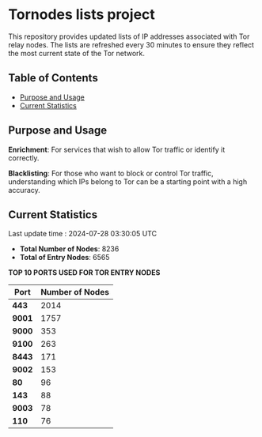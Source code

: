 # Tornodes lists project

This repository provides updated lists of IP addresses associated with Tor relay nodes. The lists are refreshed every 30 minutes to ensure they reflect the most current state of the Tor network.

## Table of Contents

- [Purpose and Usage](#purpose-and-usage)
- [Current Statistics](#current-statistics)


## Purpose and Usage

**Enrichment**: For services that wish to allow Tor traffic or identify it correctly.

**Blacklisting**: For those who want to block or control Tor traffic, understanding which IPs belong to Tor can be a starting point with a high accuracy.

## Current Statistics

Last update time : 2024-07-28 03:30:05 UTC

- **Total Number of Nodes**: 8236
- **Total of Entry Nodes**: 6565

**TOP 10 PORTS USED FOR TOR ENTRY NODES**

| **Port** | **Number of Nodes** |
|------|-----------------|
| **443**   | 2014  |
| **9001**   | 1757  |
| **9000**   | 353  |
| **9100**   | 263  |
| **8443**   | 171  |
| **9002**   | 153  |
| **80**   | 96  |
| **143**   | 88  |
| **9003**   | 78  |
| **110**   | 76  |

